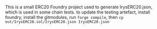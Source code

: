 This is a small ERC20 Foundry project used to generate IrysERC20.json, which is used in some chain tests.
to update the testing artefact, install foundry, install the gitmodules, run `forge compile`, then `cp out/IrysERC20.sol/IrysERC20.json IrysERC20.json`